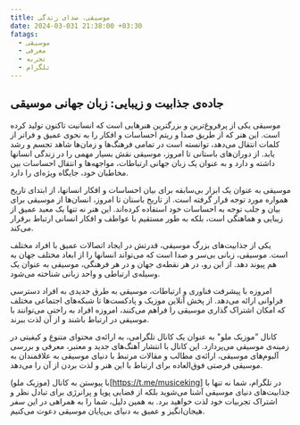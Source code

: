 ```yaml
---
title: موسیقی، صدای زندگی
date: 2024-03-031 21:38:00 +03:30
fatags:
  - موسیقی
  - معرفی
  - تجربه
  - تلگرام
---
```

## جاده‌ی جذابیت و زیبایی: زبان جهانی موسیقی

موسیقی یکی از پرفروغ‌ترین و بزرگترین هنرهایی است که انسانیت تاکنون تولید کرده است. این هنر که از طریق صدا و ریتم احساسات و افکار را به نحوی عمیق و فراتر از کلمات انتقال می‌دهد، توانسته است در تمامی فرهنگ‌ها و زمان‌ها شاهد تجسم و رشد یابد. از دوران‌های باستانی تا امروز، موسیقی نقش بسیار مهمی را در زندگی انسانها داشته و دارد و به عنوان یک زبان جهانی ارتباطات، مواجهه‌ها و انتقال احساسات بین مخاطبان خود، جایگاه ویژه‌ای را دارد.

موسیقی به عنوان یک ابزار بی‌سابقه برای بیان احساسات و افکار انسانها، از ابتدای تاریخ همواره مورد توجه قرار گرفته است. از تاریخ باستان تا امروز، انسان‌ها از موسیقی برای بیان و جلب توجه به احساسات خود استفاده کرده‌اند. این هنر نه تنها یک معبد عمیق از زیبایی و هماهنگی است، بلکه به طور مستقیم با عواطف و افکار انسانی ارتباط برقرار می‌کند.

یکی از جذابیت‌های بزرگ موسیقی، قدرتش در ایجاد اتصالات عمیق با افراد مختلف است. موسیقی، زبانی بی‌سر و صدا است که می‌تواند انسانها را از ابعاد مختلف جهان به هم پیوند دهد. از این رو، در هر نقطه‌ی جهان و در هر فرهنگی، موسیقی به عنوان یک وسیله‌ی ارتباطی و واحد زبانی شناخته می‌شود.

امروزه با پیشرفت فناوری و ارتباطات، موسیقی به طرق جدیدی به افراد دسترسی فراوانی ارائه می‌دهد. از پخش آنلاین موزیک و پادکست‌ها تا شبکه‌های اجتماعی مختلف که امکان اشتراک گذاری موسیقی را فراهم می‌کنند، امروزه افراد به راحتی می‌توانند با موسیقی در ارتباط باشند و از آن لذت ببرند.

کانال "موزیک ملو" به عنوان یک کانال تلگرامی، به ارائه‌ی محتوای متنوع و کیفیتی در زمینه‌ی موسیقی می‌پردازد. این کانال با انتشار آهنگ‌های جدید و معتبر، معرفی و بررسی آلبوم‌های موسیقی، ارائه‌ی مطالب و مقالات مرتبط با دنیای موسیقی به علاقمندان به موسیقی فرصتی فوق‌العاده برای ارتباط با این هنر و لذت بردن از آن را می‌دهد.

با پیوستن به کانال (موزیک ملو)[https://t.me/musiceking] در تلگرام، شما نه تنها با جذابیت‌های دنیای موسیقی آشنا می‌شوید بلکه از فضایی پویا و پرانرژی برای تبادل نظر و اشتراک تجربیات خود لذت خواهید برد. به همین دلیل، شما را به همراهی در این سفر هیجان‌انگیز و عمیق به دنیای بی‌پایان موسیقی دعوت می‌کنیم.